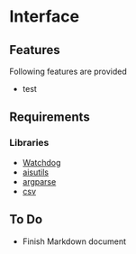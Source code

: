 # Interface

## Features

Following features are provided

- test

## Requirements

### Libraries

- [Watchdog](https://pypi.org/project/watchdog/)
- [aisutils](https://github.com/schwehr/noaadata) 
- [argparse](https://docs.python.org/3/library/argparse.html)
- [csv](https://docs.python.org/3/library/csv.html)


## To Do

- Finish Markdown document
